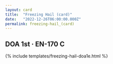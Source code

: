 ```yaml
---
layout: card
title:  "Freezing Hail (card)"
date:   "2022-12-26T06:00:00.000Z"
permalink: freezing-hail_(card)
---
```


## DOA 1st &middot; EN-170 C

{% include templates/freezing-hail-doa1e.html %}
